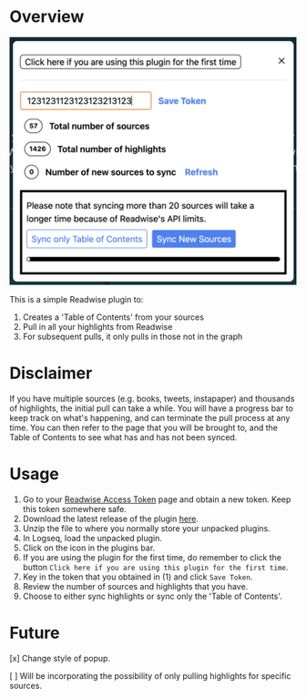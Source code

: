 # Overview

![](/screenshots/sync.png)

This is a simple Readwise plugin to:

1. Creates a 'Table of Contents' from your sources
2. Pull in all your highlights from Readwise
3. For subsequent pulls, it only pulls in those not in the graph

# Disclaimer

If you have multiple sources (e.g. books, tweets, instapaper) and thousands of highlights, the initial pull can take a while. You will have a progress bar to keep track on what's happening, and can terminate the pull process at any time. You can then refer to the page that you will be brought to, and the Table of Contents to see what has and has not been synced.

# Usage

1. Go to your [Readwise Access Token](https://readwise.io/access_token) page and obtain a new token. Keep this token somewhere safe.
2. Download the latest release of the plugin [here](https://github.com/hkgnp/logseq-readwise-plugin/releases).
3. Unzip the file to where you normally store your unpacked plugins.
4. In Logseq, load the unpacked plugin.
5. Click on the icon in the plugins bar.
6. If you are using the plugin for the first time, do remember to click the button `Click here if you are using this plugin for the first time`.
7. Key in the token that you obtained in (1) and click `Save Token`.
8. Review the number of sources and highlights that you have.
9. Choose to either sync highlights or sync only the 'Table of Contents'.

# Future

[x] Change style of popup.

[ ] Will be incorporating the possibility of only pulling highlights for specific sources.
